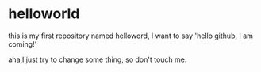 # helloworld
this is my first repository named helloword, I want to say 'hello github, I am coming!'


aha,I just try to change some thing, so don't touch me.

